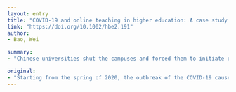 ```yaml
---
layout: entry
title: "COVID-19 and online teaching in higher education: A case study of Peking University"
link: "https://doi.org/10.1002/hbe2.191"
author:
- Bao, Wei

summary:
- "Chinese universities shut the campuses and forced them to initiate online teaching. This paper focuses on a case of Peking University's online education. Six specific instructional strategies are presented to summarize current online teaching experiences for university instructors who might conduct online education in similar circumstances."

original:
- "Starting from the spring of 2020, the outbreak of the COVID-19 caused Chinese universities to close the campuses and forced them to initiate online teaching. This paper focuses on a case of Peking University's online education. Six specific instructional strategies are presented to summarize current online teaching experiences for university instructors who might conduct online education in similar circumstances. The study concludes with five high-impact principles for online education: (a) high relevance between online instructional design and student learning, (b) effective delivery on online instructional information, (c) adequate support provided by faculty and teaching assistants to students; (d) high-quality participation to improve the breadth and depth of student's learning, and (e) contingency plan to deal with unexpected incidents of online education platforms."
---
```


